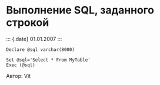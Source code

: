 Выполнение SQL, заданного строкой
=================================

::: {.date}
01.01.2007
:::

    Declare @sql varchar(8000)

    Set @sql='Select * From MyTable'
    Exec (@sql)

Автор: Vit
